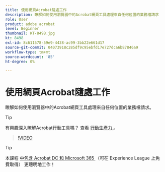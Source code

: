 ```yaml
---
title: 使用網頁Acrobat隨處工作
description: 瞭解如何使用瀏覽器中的Acrobat網頁工具處理來自任何位置的業務檔請求
role: User
product: adobe acrobat
level: Beginner
thumbnail: KT-8498.jpg
kt: 8498
exl-id: 8c611578-59e9-4438-ac99-3bb22e661d17
source-git-commit: 04073918c285df9c95ebfd17e727dca6b87846a9
workflow-type: tm+mt
source-wordcount: '85'
ht-degree: 0%

---
```


# 使用網頁Acrobat隨處工作

瞭解如何使用瀏覽器中的Acrobat網頁工具處理來自任何位置的業務檔請求。

>[!TIP]
>
>有興趣深入瞭解Acrobat行動工具嗎？ 查看 [ 行動生產力 ](productivity.md) 。

>[!VIDEO](https://video.tv.adobe.com/v/337436?hidetitle=true)

>[!TIP]
>
>本課程 [ 中包含 Acrobat DC 和 Microsoft 365 ](https://experienceleague.adobe.com/?recommended=Acrobat-U-1-2021.microsoft365) （可在 Experience League 上免費取得） 更聰明地工作！
